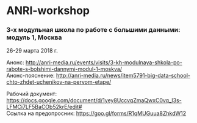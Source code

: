# ANRI-workshop

### 3-х модульная школа по работе с большими данными: модуль 1, Москва
26-29 марта 2018 г.      
       
Анонс: http://anri-media.ru/events/visits/3-kh-modulnaya-shkola-po-rabote-s-bolshimi-dannymi-modul-1-moskva/      
Анонс-пояснение: http://anri-media.ru/news/item5791-big-data-school-chto-zhdet-uchenikov-na-pervom-etape/      

Рабочий документ: https://docs.google.com/document/d/1yey8UccvqZmaQwxC0vq_I3s-LFMCi7LF5BaCOb52krE/edit#        
Ссылка на предопросник: https://goo.gl/forms/R1qMUGuua8ZhkdW12     
